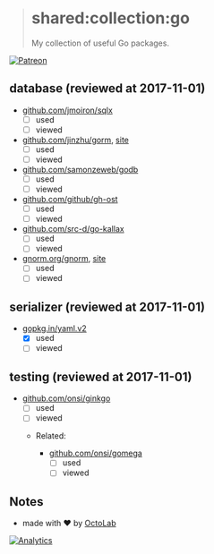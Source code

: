 > # shared:collection:go
>
> My collection of useful Go packages.

[![Patreon](https://img.shields.io/badge/patreon-donate-orange.svg)](https://www.patreon.com/octolab)

## database (reviewed at 2017-11-01)

- [github.com/jmoiron/sqlx](https://github.com/jmoiron/sqlx)
  - [ ] used
  - [ ] viewed

- [github.com/jinzhu/gorm](https://github.com/jinzhu/gorm), [site](http://jinzhu.me/gorm/)
  - [ ] used
  - [ ] viewed

- [github.com/samonzeweb/godb](https://github.com/samonzeweb/godb)
  - [ ] used
  - [ ] viewed

- [github.com/github/gh-ost](https://github.com/github/gh-ost)
  - [ ] used
  - [ ] viewed

- [github.com/src-d/go-kallax](https://github.com/src-d/go-kallax)
  - [ ] used
  - [ ] viewed

- [gnorm.org/gnorm](https://github.com/gnormal/gnorm), [site](https://gnorm.org/)
  - [ ] used
  - [ ] viewed

## serializer (reviewed at 2017-11-01)

- [gopkg.in/yaml.v2](https://github.com/go-yaml/yaml)
  - [x] used
  - [ ] viewed

## testing (reviewed at 2017-11-01)

- [github.com/onsi/ginkgo](https://github.com/onsi/ginkgo)
  - [ ] used
  - [ ] viewed

  - Related:

    - [github.com/onsi/gomega](https://github.com/onsi/gomega)
      - [ ] used
      - [ ] viewed

## Notes

- made with ❤️ by [OctoLab](https://www.octolab.org/)

[![Analytics](https://ga-beacon.appspot.com/UA-109817251-4/shared/collection:go)](https://github.com/igrigorik/ga-beacon)

